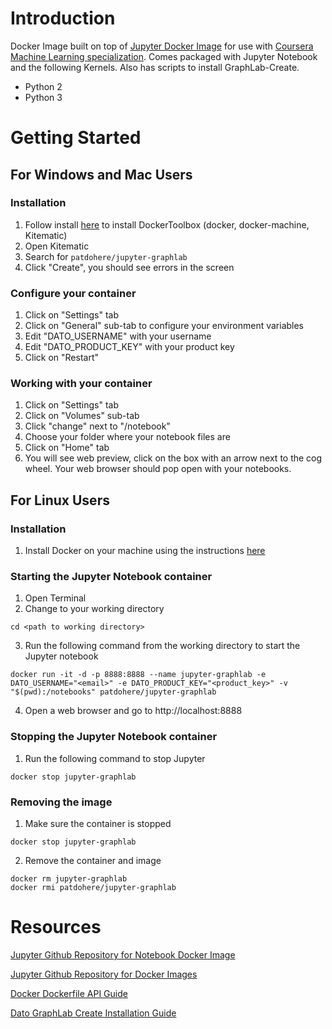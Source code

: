 # Introduction
Docker Image built on top of [Jupyter Docker Image](https://hub.docker.com/r/jupyter/notebook/) for use with [Coursera Machine Learning specialization]().  Comes packaged with Jupyter Notebook and the following Kernels.  Also has scripts to install GraphLab-Create.
- Python 2
- Python 3


# Getting Started
## For Windows and Mac Users
### Installation
1. Follow install [here](https://www.docker.com/products/docker-toolbox) to install DockerToolbox (docker, docker-machine, Kitematic)
2. Open Kitematic
3. Search for `patdohere/jupyter-graphlab`
4. Click "Create", you should see errors in the screen

### Configure your container
1. Click on "Settings" tab
2. Click on "General" sub-tab to configure your environment variables
3. Edit "DATO_USERNAME" with your username
4. Edit "DATO_PRODUCT_KEY" with your product key
5. Click on "Restart"

### Working with your container
1. Click on "Settings" tab
2. Click on "Volumes" sub-tab
3. Click "change" next to "/notebook"
4. Choose your folder where your notebook files are
5. Click on "Home" tab
6. You will see web preview, click on the box with an arrow next to the cog wheel. Your web browser should pop open with your notebooks.

## For Linux Users
### Installation
1. Install Docker on your machine using the instructions [here](https://docs.docker.com/engine/installation/)

### Starting the Jupyter Notebook container
1. Open Terminal
2. Change to your working directory
```
cd <path to working directory>
```
3. Run the following command from the working directory to start the Jupyter notebook
```
docker run -it -d -p 8888:8888 --name jupyter-graphlab -e DATO_USERNAME="<email>" -e DATO_PRODUCT_KEY="<product_key>" -v "$(pwd):/notebooks" patdohere/jupyter-graphlab
```
4. Open a web browser and go to http://localhost:8888

### Stopping the Jupyter Notebook container
1. Run the following command to stop Jupyter
```
docker stop jupyter-graphlab
```

### Removing the image
1. Make sure the container is stopped
```
docker stop jupyter-graphlab
```
2. Remove the container and image
```
docker rm jupyter-graphlab
docker rmi patdohere/jupyter-graphlab
```

# Resources
[Jupyter Github Repository for Notebook Docker Image](https://github.com/jupyter/notebook)

[Jupyter Github Repository for Docker Images](https://github.com/jupyter/docker-stacks)

[Docker Dockerfile API Guide](https://docs.docker.com/engine/reference/builder/)

[Dato GraphLab Create Installation Guide](https://dato.com/download/install-graphlab-create-command-line.html)
